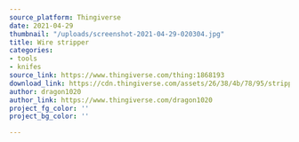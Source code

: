 ```yaml
---
source_platform: Thingiverse
date: 2021-04-29
thumbnail: "/uploads/screenshot-2021-04-29-020304.jpg"
title: Wire stripper
categories:
- tools
- knifes
source_link: https://www.thingiverse.com/thing:1868193
download_link: https://cdn.thingiverse.com/assets/26/38/4b/78/95/stripper_v2.stl
author: dragon1020
author_link: https://www.thingiverse.com/dragon1020
project_fg_color: ''
project_bg_color: ''

---
```

